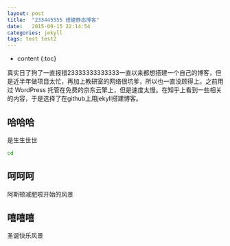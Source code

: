 ```yaml
---
layout: post
title:  "233445555 搭建静态博客"
date:   2015-09-15 22:14:54
categories: jekyll
tags: test test2
---
```


* content
{:toc}


真实日了狗了一直报错23333333333333一直以来都想搭建一个自己的博客，但是近半年做项目太忙，再加上教研室的网络很坑爹，所以也一直没顾得上。之前用过 WordPress 托管在免费的京东云擎上，但是速度太慢。在知乎上看到一些相关的内容，于是选择了在github上用jekyll搭建博客。





## 哈哈哈

是生生世世
``` sh
cd 
```

## 呵呵呵
阿斯顿减肥啦开始的风景

## 嘻嘻嘻
圣诞快乐风景







